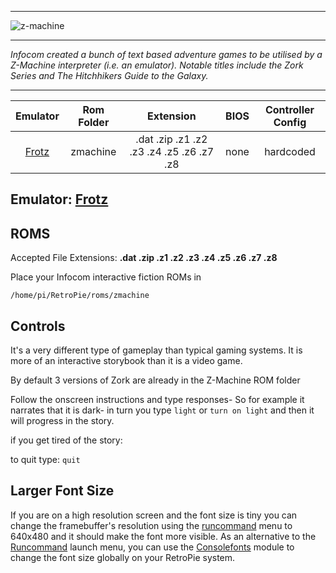 ***
![z-machine](https://cloud.githubusercontent.com/assets/10035308/12212915/3dbf6b90-b62d-11e5-8f13-0b1a61bcbdf8.png)
***
_Infocom created a bunch of text based adventure games to be utilised by a Z-Machine interpreter (i.e. an emulator). Notable titles include the Zork Series and The Hitchhikers Guide to the Galaxy._

***

| Emulator | Rom Folder | Extension | BIOS |  Controller Config |
| :---: | :---: | :---: | :---: | :---: |
| [Frotz](http://frotz.sourceforge.net/) | zmachine | .dat .zip .z1 .z2 .z3 .z4 .z5 .z6 .z7 .z8 | none | hardcoded |

## Emulator: [Frotz](http://frotz.sourceforge.net/)

## ROMS
Accepted File Extensions: **.dat .zip .z1 .z2 .z3 .z4 .z5 .z6 .z7 .z8**

Place your Infocom interactive fiction ROMs in 
```
/home/pi/RetroPie/roms/zmachine
```

## Controls

It's a very different type of gameplay than typical gaming systems. It is more of an interactive storybook than it is a video game.

By default 3 versions of Zork are already in the Z-Machine ROM folder

Follow the onscreen instructions and type responses- So for example it narrates that it is dark- in turn you type `light` or `turn on light` and then it will progress in the story. 

if you get tired of the story:

to quit type: `quit`

## Larger Font Size

If you are on a high resolution screen and the font size is tiny you can change the framebuffer's resolution using the [runcommand](runcommand) menu to 640x480 and it should make the font more visible. As an alternative to the [Runcommand](runcommand) launch menu, you can use the [Consolefonts](FAQ/#how-can-i-increase-the-console-font-size) module to change the font size globally on your RetroPie system.